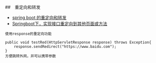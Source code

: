 ##　重定向和转发
- [spring boot 的重定向和转发](https://blog.csdn.net/a15123837995/article/details/83620129)
- [Springboot下，实现接口重定向到其他页面或方法](https://blog.csdn.net/yy226953/article/details/88656508)
```
使用response的重定向功能

public void testRed(HttpServletResponse response) throws Exception{
	response.sendRedirect("https://www.baidu.com");
}
方便跳转外网，并可以携带参数

```